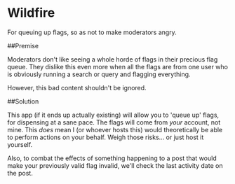 # Wildfire
For queuing up flags, so as not to make moderators angry.

##Premise

Moderators don't like seeing a whole horde of flags in their precious flag queue. They dislike this even more when all the flags are from one user who is obviously running a search or query and flagging everything.

However, this bad content shouldn't be ignored. 

##Solution

This app (if it ends up actually existing) will allow you to 'queue up' flags, for dispensing at a sane pace. The flags will come from *your* account, not mine. This *does* mean I (or whoever hosts this) would theoretically be able to perform actions on your behalf. Weigh those risks... or just host it yourself.

Also, to combat the effects of something happening to a post that would make your previously valid flag invalid, we'll check the last activity date on the post.   
